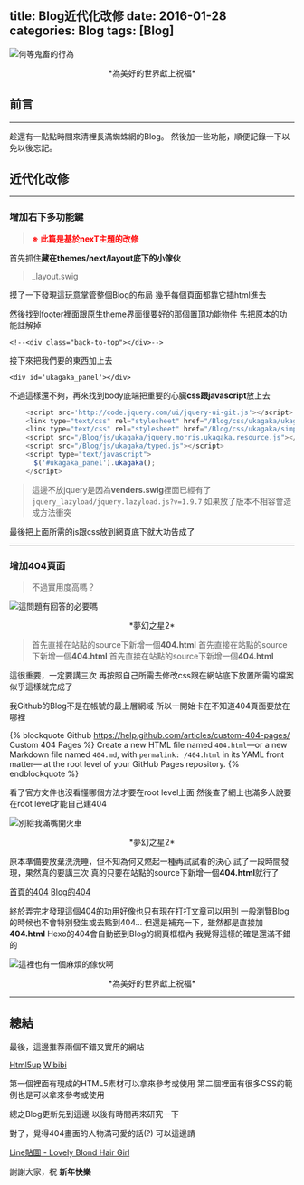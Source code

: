 title: Blog近代化改修
date: 2016-01-28
categories: Blog
tags: [Blog]
---

![何等鬼畜的行為](http://i.imgur.com/x3aK407.jpg)
<center>*為美好的世界獻上祝福*</center>


前言
--
 ----------

趁還有一點點時間來清裡長滿蜘蛛網的Blog。
然後加一些功能，順便記錄一下以免以後忘記。

<!--more-->

## 近代化改修 ##
----------


### 增加右下多功能鍵 ###

> **<font color="red">※ 此篇是基於nexT主題的改修</font>**

首先抓住**藏在themes/next/layout底下的小傢伙**

> _layout.swig


摸了一下發現這玩意掌管整個Blog的布局
幾乎每個頁面都靠它插html進去

然後找到footer裡面跟原生theme界面很要好的那個置頂功能物件
先把原本的功能註解掉

    <!--<div class="back-to-top"></div>-->

接下來把我們要的東西加上去

    <div id='ukagaka_panel'></div>

不過這樣還不夠，再來找到body底端把重要的心臟**css跟javascript**放上去
```js
    <script src='http://code.jquery.com/ui/jquery-ui-git.js'></script>
    <link type="text/css" rel="stylesheet" href="/Blog/css/ukagaka/ukagaka.css">
    <link type="text/css" rel="stylesheet" href="/Blog/css/ukagaka/simpleFontawesome.css">
    <script src="/Blog/js/ukagaka/jquery.morris.ukagaka.resource.js"></script>
    <script src="/Blog/js/ukagaka/typed.js"></script>
    <script type="text/javascript">
      $('#ukagaka_panel').ukagaka();
    </script>
```

> 這邊不放jquery是因為**venders.swig**裡面已經有了
> `jquery_lazyload/jquery.lazyload.js?v=1.9.7`
> 如果放了版本不相容會造成方法衝突

最後把上面所需的js跟css放到網頁底下就大功告成了


----------


### 增加404頁面 ###

> 不過實用度高嗎？

![這問題有回答的必要嗎](http://i.imgur.com/QAnIoWi.jpg)
<center>*夢幻之星2*</center>


> 首先直接在站點的source下新增一個**404.html**
> 首先直接在站點的source下新增一個**404.html**
> 首先直接在站點的source下新增一個**404.html**

這很重要，一定要講三次
再按照自己所需去修改css跟在網站底下放置所需的檔案
似乎這樣就完成了

我Github的Blog不是在帳號的最上層網域
所以一開始卡在不知道404頁面要放在哪裡

{% blockquote Github https://help.github.com/articles/custom-404-pages/ Custom 404 Pages %}
Create a new HTML file named `404.html`—or a new Markdown file named `404.md`, with `permalink: /404.html` in its YAML front matter— at the root level of your GitHub Pages repository.
{% endblockquote %}

看了官方文件也沒看懂哪個方法才要在root level上面
然後查了網上也滿多人說要在root level才能自己建404

![別給我滿嘴開火車](http://i.imgur.com/fGXnfga.jpg)
<center>*夢幻之星2*</center>

原本準備要放棄洗洗睡，但不知為何又燃起一種再試試看的決心
試了一段時間發現，果然真的要講三次
真的只要在站點的source下新增一個**404.html**就行了

[首頁的404](http://natlee.github.io/ERROR)
[Blog的404](http://natlee.github.io/Blog/ERROR)

終於弄完才發現這個404的功用好像也只有現在打打文章可以用到
一般瀏覽Blog的時候也不會特別發生或去點到404...
但還是補充一下，雖然都是直接加**404.html**
Hexo的404會自動嵌到Blog的網頁框框內
我覺得這樣的確是還滿不錯的

![這裡也有一個麻煩的傢伙啊](http://i.imgur.com/66iLHqa.jpg)
<center>*為美好的世界獻上祝福*</center>


----------

## 總結 ##

最後，這邊推荐兩個不錯又實用的網站

[Html5up](http://html5up.net/)
[Wibibi](http://www.wibibi.com/)

第一個裡面有現成的HTML5素材可以拿來參考或使用
第二個裡面有很多CSS的範例也是可以拿來參考或使用


總之Blog更新先到這邊
以後有時間再來研究一下

對了，覺得404畫面的人物滿可愛的話(?)
可以這邊請

[Line貼圖 - Lovely Blond Hair Girl](http://line.me/S/sticker/1226938)

謝謝大家，祝 **新年快樂**
